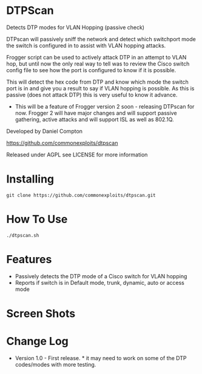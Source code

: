 DTPScan
========

Detects DTP modes for VLAN Hopping (passive check)

DTPscan will passively sniff the network and detect which switchport mode the switch is configured in to assist with VLAN hopping attacks.

Frogger script can be used to actively attack DTP in an attempt to VLAN hop, but until now the only real way to tell was to review the Cisco switch config file to see how the port is configured to know if it is possible.

This will detect the hex code from DTP and know which mode the switch port is in and give you a result to say if VLAN hopping is possible. As this is passive (does not attack DTP) this is very useful to know it advance.


* This will be a feature of Frogger version 2 soon -  releasing DTPscan for now. Frogger 2 will have major changes and will support passive gathering, active attacks and will support ISL as well as 802.1Q.


Developed by Daniel Compton

https://github.com/commonexploits/dtpscan

Released under AGPL see LICENSE for more information


Installing
========

    git clone https://github.com/commonexploits/dtpscan.git

How To Use
========

    ./dtpscan.sh


Features
========

* Passively detects the DTP mode of a Cisco switch for VLAN hopping
* Reports if switch is in Default mode, trunk, dynamic, auto or access mode

Screen Shots
========




Change Log
========

* Version 1.0 - First release. * it may need to work on some of the DTP codes/modes with more testing.

